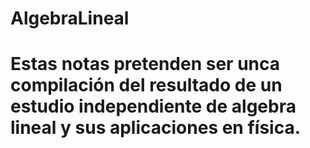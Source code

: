 # AlgebraLineal
# Estas notas pretenden ser unca compilación del resultado de un estudio independiente de algebra lineal y sus aplicaciones en física.
